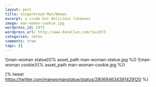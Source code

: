 ```yaml
---
layout: post
title: Gingerbread Man/Woman
excerpt: a crude but delicious likeness
image: man-woman-cookie.jpg
wordpress_id: 2973
wordpress_url: http://www.danallan.com/?p=2973
categories: notes
comments: true
tags: []
---
```

![man-woman statue]({% asset_path man-woman-statue.jpg %})
![man-woman cookie]({% asset_path man-woman-cookie.jpg %}) 

{% tweet https://twitter.com/manwomanstatue/status/280694634391429120 %}
